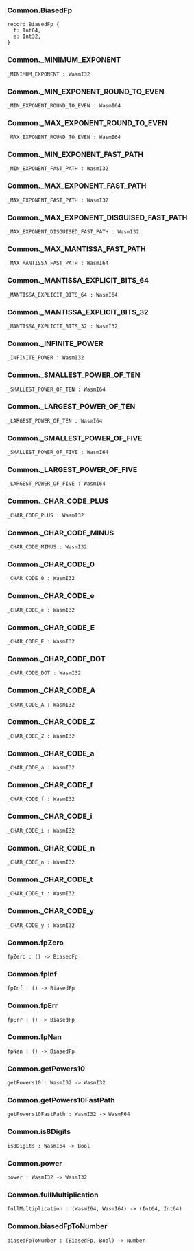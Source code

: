 ### Common.**BiasedFp**

```grain
record BiasedFp {
  f: Int64,
  e: Int32,
}
```

### Common.**_MINIMUM_EXPONENT**

```grain
_MINIMUM_EXPONENT : WasmI32
```

### Common.**_MIN_EXPONENT_ROUND_TO_EVEN**

```grain
_MIN_EXPONENT_ROUND_TO_EVEN : WasmI64
```

### Common.**_MAX_EXPONENT_ROUND_TO_EVEN**

```grain
_MAX_EXPONENT_ROUND_TO_EVEN : WasmI64
```

### Common.**_MIN_EXPONENT_FAST_PATH**

```grain
_MIN_EXPONENT_FAST_PATH : WasmI32
```

### Common.**_MAX_EXPONENT_FAST_PATH**

```grain
_MAX_EXPONENT_FAST_PATH : WasmI32
```

### Common.**_MAX_EXPONENT_DISGUISED_FAST_PATH**

```grain
_MAX_EXPONENT_DISGUISED_FAST_PATH : WasmI32
```

### Common.**_MAX_MANTISSA_FAST_PATH**

```grain
_MAX_MANTISSA_FAST_PATH : WasmI64
```

### Common.**_MANTISSA_EXPLICIT_BITS_64**

```grain
_MANTISSA_EXPLICIT_BITS_64 : WasmI64
```

### Common.**_MANTISSA_EXPLICIT_BITS_32**

```grain
_MANTISSA_EXPLICIT_BITS_32 : WasmI32
```

### Common.**_INFINITE_POWER**

```grain
_INFINITE_POWER : WasmI32
```

### Common.**_SMALLEST_POWER_OF_TEN**

```grain
_SMALLEST_POWER_OF_TEN : WasmI64
```

### Common.**_LARGEST_POWER_OF_TEN**

```grain
_LARGEST_POWER_OF_TEN : WasmI64
```

### Common.**_SMALLEST_POWER_OF_FIVE**

```grain
_SMALLEST_POWER_OF_FIVE : WasmI64
```

### Common.**_LARGEST_POWER_OF_FIVE**

```grain
_LARGEST_POWER_OF_FIVE : WasmI64
```

### Common.**_CHAR_CODE_PLUS**

```grain
_CHAR_CODE_PLUS : WasmI32
```

### Common.**_CHAR_CODE_MINUS**

```grain
_CHAR_CODE_MINUS : WasmI32
```

### Common.**_CHAR_CODE_0**

```grain
_CHAR_CODE_0 : WasmI32
```

### Common.**_CHAR_CODE_e**

```grain
_CHAR_CODE_e : WasmI32
```

### Common.**_CHAR_CODE_E**

```grain
_CHAR_CODE_E : WasmI32
```

### Common.**_CHAR_CODE_DOT**

```grain
_CHAR_CODE_DOT : WasmI32
```

### Common.**_CHAR_CODE_A**

```grain
_CHAR_CODE_A : WasmI32
```

### Common.**_CHAR_CODE_Z**

```grain
_CHAR_CODE_Z : WasmI32
```

### Common.**_CHAR_CODE_a**

```grain
_CHAR_CODE_a : WasmI32
```

### Common.**_CHAR_CODE_f**

```grain
_CHAR_CODE_f : WasmI32
```

### Common.**_CHAR_CODE_i**

```grain
_CHAR_CODE_i : WasmI32
```

### Common.**_CHAR_CODE_n**

```grain
_CHAR_CODE_n : WasmI32
```

### Common.**_CHAR_CODE_t**

```grain
_CHAR_CODE_t : WasmI32
```

### Common.**_CHAR_CODE_y**

```grain
_CHAR_CODE_y : WasmI32
```

### Common.**fpZero**

```grain
fpZero : () -> BiasedFp
```

### Common.**fpInf**

```grain
fpInf : () -> BiasedFp
```

### Common.**fpErr**

```grain
fpErr : () -> BiasedFp
```

### Common.**fpNan**

```grain
fpNan : () -> BiasedFp
```

### Common.**getPowers10**

```grain
getPowers10 : WasmI32 -> WasmI32
```

### Common.**getPowers10FastPath**

```grain
getPowers10FastPath : WasmI32 -> WasmF64
```

### Common.**is8Digits**

```grain
is8Digits : WasmI64 -> Bool
```

### Common.**power**

```grain
power : WasmI32 -> WasmI32
```

### Common.**fullMultiplication**

```grain
fullMultiplication : (WasmI64, WasmI64) -> (Int64, Int64)
```

### Common.**biasedFpToNumber**

```grain
biasedFpToNumber : (BiasedFp, Bool) -> Number
```

